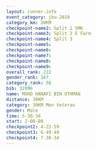 ```yaml
---
layout: runner-info 
event_category: jbu-2019 
category_km: 30KM 
checkpoint-name2: Split 1 SMK 
checkpoint-name3: Split 2 E Farm 
checkpoint-name4: Split 3 
checkpoint-name5: 
checkpoint-name6: 
checkpoint-name7: 
checkpoint-name8: 
checkpoint-name9: 
overall_rank: 222
gender_rank: 167
category_rank: 56
bib: 32096
name: MOHD HANAFI BIN OTHMAN
distance: 30KM
category: 30KM Men Veteran
gender: Male
time: 5-30-34
start: 2-00-00
checkpoint2: 4-22-59
checkpoint3: 6-49-49
checkpoint4: 7-30-34
---
```

